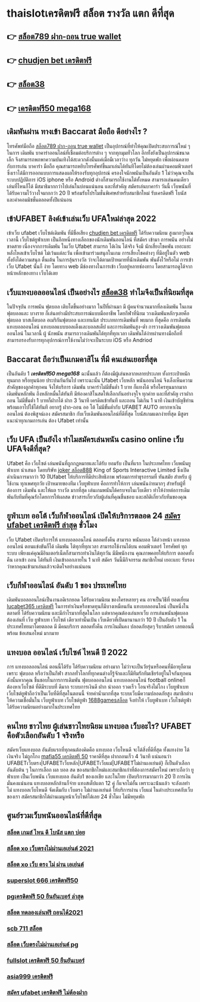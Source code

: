 # thaislotเครดิตฟรี สล็อต  รางวัล แตก ดีที่สุด

## 👉 [สล็อต789 ฝาก-ถอน true wallet](https://mabet.net/credit-free-new/)
## 👉 [chudjen bet เครดิตฟรี](https://mabet.net/)
## 👉 [สล็อต38](https://member.mabet.net/?action=login)
## 👉 [เครดิตฟรี50 mega168](https://mabet.net/credit-free-100/)

## เดิมพันผ่าน ทางเข้า Baccarat มือถือ  ดีอย่างไร ?

 โทรศัพท์มือถือ [สล็อต789 ฝาก-ถอน true wallet](https://mabet.net/)  เป็นอุปกรณ์ที่ทำให้คุณเปิดประสบการณ์ใหม่ ๆ ในการ  เดิมพัน  บาคาร่าออนไลน์ที่เชื่อมต่อบริการต่าง ๆ จากทุกมุมทั่วโลก อีกทั้งยังเป็นอุปกรณ์ขนาดเล็ก จึงสามารถพกพาความบันเทิงได้สะดวกดังนั้นแค่เมื่อมีเวลาว่าง  ทุกวัน ไม่หยุดพัก  เพื่อผ่อนคลายกับการเล่น บาคาร่า มือถือ คุณสามารถหยิบโทรศัพท์ขึ้นมาเล่นได้ทันทีโดยไม่ต้องเล่นผ่านคอมพิวเตอร์ ซึ่งเราได้มีการออกแบบการแสดงผลให้รองรับทุกอุปกรณ์  ครองใจนักพนันเป็นอันดับ 1  ไม่ว่าคุณจะเป็นระบบปฏิบัติการ iOS iphone หรือ Android ต่างก็สามารถใช้งานได้ทั้งหมด สามารถเล่นคนเดียว เล่นที่ไหนก็ได้ มีสมาธิมากกว่าไปเล่นในบ่อนแน่นอน และที่สำคัญ สมัครเล่นบาคาร่า วันนี้ เว็บพนันที่ได้รับความไว้วางใจมากกว่า 20 ปี พร้อมรับโปรโมชั่นพิเศษสำหรับสมาชิกใหม่ รับเครดิตฟรี โบนัส และค่าคอมมิชชั่นตลอดทั้งปีแน่นอน


## เข้าUFABET ลิงค์เข้าเล่นเว็บ UFAใหม่ล่าสุด 2022 

เข้าเว็บ ufabet  เว็บไซต์เดิมพัน  ที่มีชื่อเสียง  [chudjen bet เครดิตฟรี](https://member.mabet.net/?action=login) ได้รับความนิยม สูงมากๆในณ เวลานี้ เว็บไซต์ยูฟ่าเบท  เป็นอีกหนึ่งทางเลือกของนักเดิมพันออนไลน์  ที่สมัคร เข้ามา การพนัน อย่างไม่ขาดสาย เนื่องจากการเดิมพัน ในเว็บ Ufabet สามารถ ได้เงิน ได้จริง จึงมี นักเสี่ยงโชคพัน เยอะแยะ หลั่งไหลเข้าเว็บไซต์ ไม่เว้นแต่ละวัน เพื่อเข้ามาร่วมสนุกในเกม การเสี่ยงโชคต่างๆ ที่มีอยู่ในตัว web  ทั้งยังได้ความสนุก ตื่นเต้น ในการลุ้นรางวัล ว่าจะได้ตามเป้าหมายที่นักเดิมพัน พันตั้งไว้หรือไม่ การเข้าเว็บ Ufabet นั้นก็ ง่าย  โดยทาง web มีช่องทางในการเข้า เว็บอยู่หลายช่องทาง โดยสามารถดูได้จากหน้าหลักของทาง เว็บได้เลย


## เว็บแทงบอลออนไลน์   เป็นอย่างไร  [สล็อต38](https://mabet.net/credit-free-100/) ทำไมจึงเป็นที่นิยมที่สุด

ในปัจจุบัน การพนัน ฟุตบอล เติบโตขึ้นอย่างมาก ในปีที่ผ่านมา มี ผู้คนจำนวนมากที่ลงเดิมพัน ในเกมฟุตบอลและ บางราย ก็เล่นอย่างมีประสบการณ์แบบมืออาชีพ โดยกีฬาที่นิยม วางเดิมพันหลักๆเลยคือ ฟุตบอล บาสเก็ตบอล อเมริกันฟุตบอล และเทนนิส ประเภทการเดิมพันที่ พบมาก ที่สุดคือ การเดิมพันแทงบอลออนไลน์  แทงบอลแบบบอลเต็งและบอลสเต็ป และการเดิมพันสูง-ต่ำ การวางเดิมพันฟุตบอล ออนไลน์ ในเวลานี้ ผู้ นักพนัน สามารถวางเดิมพันได้ทุกที่ทุกเวลา เดิมพันได้ง่ายผ่านทางมือถือที่สามารถรองรับการทุกอุปกรณ์การใช้งานไม่ว่าจะเป็นระบบ iOS หรือ Andriod

##  Baccarat  ถือว่าเป็นเกมคาสิโน ที่มี  คนเล่นเยอะที่สุด 

เป็นอันดับ 1  ***เครดิตฟรี50 mega168*** ฉะนั้นแล้ว  ก็ต้องมีผู้เล่นหลากหลายประเภท ทั้งกระเป๋าหนัก ทุนมาก หรือทุนน้อย ประปนกันกันไป เพราะฉะนั้น Ufabet เว็บหลัก พนันออนไลน์  จึงเล็งเห็นความสำคัญของลูกค้าทุกคน จึงให้บริการ เดิมพัน บาคาร่าไม่มีขั้นต่ำ 1 บาท ก็แทงได้ หรือใครทุนมากมาก เดิมพันหลักพัน ถึงหลักหมื่นได้ทันที มีห้องคาสิโนสดให้เลือกกันอย่างจุใจ ทุกค่าย และที่สำคัญ เราฝากถอน ไม่มีขั้นต่ำ 1 บาทก็ฝากได้ ฝาก 3 วินาที เครดิตเข้าทันที และถอน ไม่เกิน 1 นาที เงินเข้าบัญชีท่าน พร้อมเอาไปใช้ได้ทันที อยากรู้ ฝาก-ถอน ออ โต้ ไม่มีขั้นต่ำกับ UFABET AUTO อยากหาเงินออนไลน์ ต้องพิสูจน์เอง สมัครสมาชิก กับเว็บเดิมพันออนไลน์ที่ดีที่สุด โบนัสเกมแตกง่ายที่สุด มีสูตรแนะนำทุกเกมการเล่น ต้อง Ufabet  เท่านั้น

## เว็บ UFA เป็นยังไง ทำไมสมัครเล่นพนัน casino online   เว็บ UFAจึงดีที่สุด?

Ufabet คือ เว็บไซต์  เล่นพนันที่ถูกกฎหมายและได้รับ ยอมรับ  เป็นที่แรก ในประเทศไทย เว็บพนันยูฟ่าเบท นำเสนอ โดยบริษัท [joker สล็อต888](https://mabet.net/register/) King of Sports Interactive Limited ซึ่งเปิดดำเนินการมากว่า 10 ปีUfabet ให้บริการที่มีประสิทธิภาพ พร้อมการทำธุรกรรมที่ ทันสมัย สำหรับ ผู้ใช้งาน ทุกเพศทุกวัย เป้าหมายของทีม เว็บยูฟ่าเบท คือการทำให้การ เล่นพนันง่ายมากๆ สำหรับผู้ที่ต้องการ เดิมพัน และให้ผล รางวัล มากที่สุด เล่นเกมพนันได้ครบจบในเว็บเดียว ทำให้ง่ายต่อการเดิมพันกับทีมที่คุณรักโดยการให้ผลสด ข่าวสารเกี่ยวกับผู้เล่นที่คุณชื่นชอบ และสถิติเกี่ยวกับทีมของคุณ


##  ยูฟ่าเบท ออโต้  เว็บกีฬาออนไลน์  เปิดให้บริการตลอด 24 [สมัคร ufabet เครดิตฟรี ล่าสุด](https://mabet.net/) ชั่วโมง

เว็บ Ufabet  เปิดบริการให้ แทงบอลออนไลน์   ตลอดทั้งคืน สามารถ พนันบอล  ได้ล่วงหน้า แทงบอลออนไลน์ ตอนแข่งขันก็ได้ เดิมพัน ได้ทุกที่ทุกเวลา สามารถใช้งานได้บน คอมพิวเตอร์ โทรศัพท์ ทุกระบบ เพียงแค่คุณมีอินเตอร์เน็ตก็สามารถทำเงินได้ทุกวัน มีมีพนักงาน คุณภาพคอยให้บริการ ตลอดทั้งคืน  เอาเข้า ถอน ได้ทันที  เงินเข้าออกภายใน 1 นาที สมัคร วันนี้มีกิจกรรม  สมาชิกใหม่ เยอะแยะ รับรองว่าหากคุณเข้ามาเล่นแล้วจะติดใจอย่างแน่นอน 


##  เว็บกีฬาออนไลน์ อันดับ 1 ของ ประเทศไทย 

 เดิมพันบอลออนไลน์เป็นงานอดิเรกยอด ได้รับความนิยม ของใครหลายๆ คน อาจเป็นวิธีที่ ยอดเยี่ยม [lucabet365 เครดิตฟรี](https://mabet.net/register/) ในการทำเงินหรือขาดทุนก็มีบางเหมือนกัน  แทงบอลออนไลน์  เป็นหนึ่งในตลาดที่ ได้รับความนิยม และมีกำไรมากที่สุดในโลก แต่หากคุณต้องเล่นหาเว็บ การเล่นพนันฟุตบอล ต้องเล่นที่ เว็บ ยูฟ่าเบท  เว็บไซต์ เดียวเท่านั้นเป้น เว็บเดียวที่เปิดมานานกว่า 10 ปี เป็นอับดับ 1 ในประเทศไทยมาโดยตลอด มี มีคนบริการ ตลอดทั้งคืน การเงินมั่นคง ปลอดภัยสุดๆ รีบาสมัคร เลยตอนนี้พร้อม ข้อเสนอใหม่ มากมาย 


## แทงบอล ออนไลน์  เว็บไซค์ ไหนดี ปี 2022

การ แทงบอลออนไลน์ ตอนนี้ได้รับ ได้รับความนิยม อย่างมาก ไม่ว่าจะเป็นวัยรุ่นหรือคนที่มีอายุก็ตาม เพราะ ฟุตบอล หรือว่าเป็นกีฬา สากลทั่วโลกที่ทุกคนต่างก็รู้จักและก็มีทีมรักทีมเชียร์อยู่ในใจกันทุกคน ดังนั้นหากคุณ ชื่นชอบในการการเดิมพัน ฟุตบอลออนไลน์ แทงบอลออนไลน์ football onlineก็ต้องหาเว็บไซต์ ที่ดีมีระบบที่ ดีมาก ระบบการเงินดี  ฝาก   นำออก รวดเร็ว  โอนจริงไม่โกง   เว็บยูฟ่าเบท เว็บไซต์ยูฟ่าถือว่าเป็นเว็บที่ดีที่สุดในตอนนี้ จ่ายค่าน้ำมากที่สุด ระบบเว็บมีความปลอดภัยสูง  สมาชิกต่างให้ความเชื่อมั่นใน เว็บยูฟ่าเบท เว็บไซต์ยูฟ่า [1688gamesสล็อต](https://mabet.net/credit-free-50/) จึงทำให้ เว็บยูฟ่าเบท เว็บไซต์ยูฟ่าได้รับความนิยมอย่างมากในประเทศไทย

## คนไทย ชาวไทย ผู้เล่นชาวไทยนิยม แทงบอล เว็บอะไร? UFABET คือตัวเลือกอันดับ 1 จริงหรือ

สมัครเว็บแทงบอล อันดับแรกที่ทุกคนต้องคิดคือ แทงบอล เว็บไหนดี  จะได้สิ่งที่ดีที่สุด ทั้งแทงง่าย ได้เงินจริง ไม่ถูกโกง [mafia55 เครดิตฟรี 50](https://bio.link/tisawago) ราคาดีที่สุด ฝากถอนเร็ว 4 วินาที  แน่นอนว่า UFABETเว็บตรง|UFABETเว็บหลัก|UFABETเว็บแม่|UFABETไม่ผ่านเอเย่นต์}   ก็เป็นตัวเลือกอันดับต้น ๆ ในการเลือก ผล บอล สด ของสมาชิกใหม่และสมาชิกเก่าที่ต้องการสมัครใหม่ เพราะถือว่า ยูฟ่าเบท เป็นเว็บพนัน เว็บแทงบอล อันดับ1 ของเอเชีย และในไทย เปิดบริการมากมาว่า 20 ปี การเงิน มั่นคงแน่นอน แทงบอลหลักล้านก็จ่าย แทงสเต็ปแตก 12  คู่ ก็แจกไม่อั้น เพราะฉะน้้นแล้ว จะลังเลทำไม่ แทงบอลเว็บไหนดี จัดเต็มกับ เว็บตรง ไม่ผ่านเอเย่นต์ ให้บริการผ่าน เว็บแม่ ในต่างประเทศกับเว็บของเรา สมัครสมาชิกได้ผ่านเมนูหน้าเว็บไซต์ได้เลย 24 ชั่วโมง ไม่มีหยุดพัก


## ศูนย์รวมเว็บพนันออนไลน์ที่ดีที่สุด

### [สล็อต เกมส์ ไหน ดี โบนัส แตก บ่อย](https://atom.io/themes/MABET.net%20สล็อตแจกโบนัส%20เครดิตฟรี%2030%20ไม่ต้องฝาก%20ไม่ต้องแชร์%20แค่สมัคร%202021%20008%20สล็อต%20ฝาก%2020%20รับ%20100%20แตกหนัก)
### [สล็อต xo เว็บตรงไม่ผ่านเอเย่นต์ 2021](https://atom.io/themes/MABET.net%20สล็อตแจกโบนัส%20สล็อต%20ลิง%20008%20สล็อต%20ฝาก%2020%20รับ%20100%20แตกหนัก)
### [สล็อต xo เว็บ ตรง ไม่ ผ่าน เอเย่นต์](https://atom.io/themes/MABET.net%20สล็อตแจกโบนัส%20เครดิตฟรี%20ถอนได้%20300%20008%20สล็อต%20ฝาก%2020%20รับ%20100%20แตกหนัก)
### [superslot 666 เครดิตฟรี50](https://atom.io/themes/MABET.net%20สล็อตแจกโบนัส%20สล็อตxo%20โอน%20ผ่าน%20วอ%20เลท%20008%20สล็อต%20ฝาก%2020%20รับ%20100%20แตกหนัก)
### [pgเครดิตฟรี 50 ยืนยันเบอร์ ล่าสุด](https://atom.io/themes/MABET.net%20สล็อตแจกโบนัส%20สล็อต%20เกมส์%20ไหน%20ดี%20โบนัส%20แตก%20บ่อยpantip%20008%20สล็อต%20ฝาก%2020%20รับ%20100%20แตกหนัก)
### [สล็อต ทดลองเล่นฟรี ถอนได้2021](https://atom.io/themes/MABET.net%20สล็อตแจกโบนัส%20เครดิตฟรี%20กดรับเอง%20ทุก%20ชั่วโมง%20008%20สล็อต%20ฝาก%2020%20รับ%20100%20แตกหนัก)
### [scb 711 สล็อต](https://atom.io/themes/MABET.net%20สล็อตแจกโบนัส%20เครดิตฟรี%20100%20แชร์%203%20กลุ่ม%20ล่าสุด%20008%20สล็อต%20ฝาก%2020%20รับ%20100%20แตกหนัก)
### [สล็อต เว็บตรงไม่ผ่านเอเย่นต์ pg](https://atom.io/themes/MABET.net%20สล็อตแจกโบนัส%20ค่าย%20สล็อต%20008%20สล็อต%20ฝาก%2020%20รับ%20100%20แตกหนัก)
### [fullslot เครดิตฟรี 50 ยืนยันเบอร์](https://atom.io/themes/MABET.net%20สล็อตแจกโบนัส%20เครดิตฟรี%20ไม่มี%20เงื่อนไข%20ล่าสุด%20วันนี้%20008%20สล็อต%20ฝาก%2020%20รับ%20100%20แตกหนัก)
### [asia999 เครดิตฟรี](https://atom.io/themes/MABET.net%20สล็อตแจกโบนัส%20สล็อต%20xo%20ดีที่สุด%20008%20สล็อต%20ฝาก%2020%20รับ%20100%20แตกหนัก)
### [สมัคร ufabet เครดิตฟรี ไม่ต้องฝาก](https://atom.io/themes/MABET.net%20สล็อตแจกโบนัส%20สล็อต%2099%20ฟรีเครดิต%20008%20สล็อต%20ฝาก%2020%20รับ%20100%20แตกหนัก)
